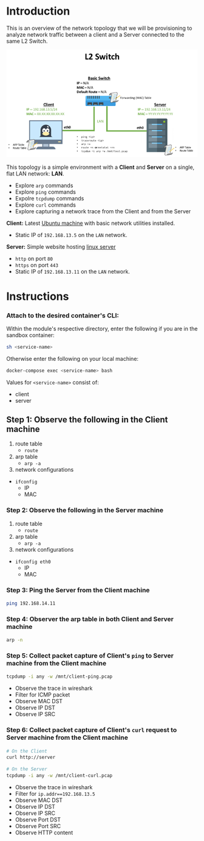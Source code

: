 # Introduction 

This is an overview of the network topology that we will be provisioning to analyze network traffic between a client and a Server connected to the same L2 Switch. 

![Topology-1](../images/topology-1.png)

This topology is a simple environment with a **Client** and **Server** on a single, flat LAN network: **LAN**. 
  
  * Explore `arp` commands
  * Explore `ping` commands
  * Expolre `tcpdump` commands
  * Explore `curl` commands
  * Explore capturing a network trace from the Client and from the Server

**Client:** Latest [Ubuntu machine](./Client.dockerfile) with basic network utilities installed. 
  
  * Static IP of `192.168.13.5` on the `LAN` network. 

**Server:** Simple website hosting [linux server](./Server-a.dockerfile)
  
  * `http` on port `80`
  * `https` on port `443`
  * Static IP of `192.168.13.11` on the `LAN` network. 

# Instructions 

### Attach to the desired container's CLI: 

Within the module's respective directory, enter the following if you are in the sandbox container: 

```bash
sh <service-name>
```

Otherwise enter the following on your local machine: 

```bash
docker-compose exec <service-name> bash
```

Values for `<service-name>` consist of: 

* client
* server

## **Step 1:** Observe the following in the Client machine

1. route table
	* `route`
2. arp table
	* `arp -a`
3. network configurations
  * `ifconfig`
	  - IP
	  - MAC

### **Step 2:** Observe the following in the Server machine

1. route table
	* `route`
2. arp table
	* `arp -a`
3. network configurations
  * `ifconfig eth0`
	  - IP
	  - MAC

### **Step 3:** Ping the Server from the Client machine

```bash
ping 192.168.14.11
```

### **Step 4:** Observer the arp table in both Client and Server machine

```bash
arp -n
```

### **Step 5:** Collect packet capture of Client's `ping` to Server machine from the Client machine
	
```bash
tcpdump -i any -w /mnt/client-ping.pcap
```

- Observe the trace in wireshark
- Filter for ICMP packet
- Observe MAC DST 
- Observe IP DST
- Observe IP SRC

### **Step 6:** Collect packet capture of Client's `curl` request to Server machine from the Client machine

```bash
# On the Client
curl http://server
```

```bash
# On the Server
tcpdump -i any -w /mnt/client-curl.pcap
```

- Observe the trace in wireshark
- Filter for `ip.addr==192.168.13.5` 
- Observe MAC DST 
- Observe IP DST
- Observe IP SRC
- Observe Port DST
- Observe Port SRC
- Observe HTTP content  
